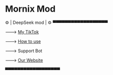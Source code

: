 # Mornix Mod
⚙️ | DeepSeek mod | ⚙️
▀▀▀▀▀▀▀▀▀▀▀▀▀▀▀▀▀▀

---> [My TikTok](https://www.tiktok.com/@mod_deepseek?_t=ZM-8zhN1Orvv3W&_r=1)

---> [How to use](https://t.me/guidDeep)



---> Support Bot 



---> [Our Website](https://deepseekmod.github.io/home/)



▀▀▀▀▀▀▀▀▀▀▀▀▀▀▀▀▀▀
